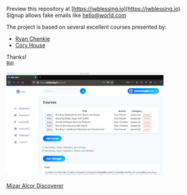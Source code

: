 Preview this repository at [https://jwblessing.io](https://jwblessing.io)<br/>
Signup allows fake emails like hello@world.com
<br/>

The project is based on several excellent courses presented by:

- [Ryan Chenkie](https://github.com/chenkie)
- [Cory House](https://github.com/coryhouse)

Thanks!
<br />
Bill
<br />

![Alt text](docs/courses-page.jpg)
<br />
<br />
[Mizar Alcor Discoverer](https://en.wikipedia.org/wiki/Benedetto_Castelli)




